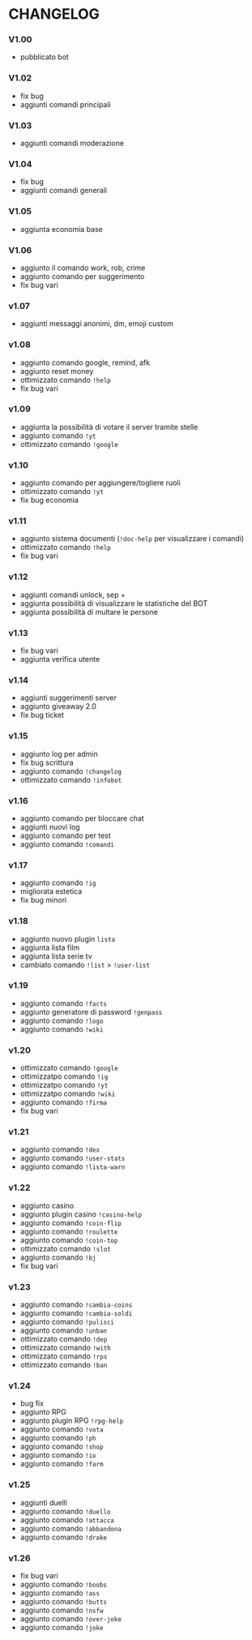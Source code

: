 # CHANGELOG

### __**V1.00**__
- pubblicato bot

### __**V1.02**__
- fix bug 
- aggiunti comandi principali

### __**V1.03**__
- aggiunti comandi moderazione

### __**V1.04**__
- fix bug
- aggiunti comandi generali

### __**V1.05**__
- aggiunta economia base

### __**V1.06**__
- aggiunto il comando work, rob, crime
- aggiunto comando per suggerimento 
- fix bug vari

### __**v1.07**__
- aggiunti messaggi anonimi, dm, emoji custom

### __**v1.08**__
- aggiunto comando google, remind, afk
- aggiunto reset money
- ottimizzato comando `!help`
- fix bug vari

### __**v1.09**__
- aggiunta la possibilità di votare il server tramite stelle
- aggiunto comando `!yt`
- ottimizzato comando `!google`

### __**v1.10**__
- aggiunto comando per aggiungere/togliere ruoli
- ottimizzato comando `!yt`
- fix bug economia

### __**v1.11**__ 
- aggiunto sistema documenti (`!doc-help` per visualizzare i comandi)
- ottimizzato comando `!help`
- fix bug vari

### __**v1.12**__
- aggiunti comandi unlock, sep +
- aggiunta possibilità di visualizzare le statistiche del BOT
- aggiunta possibilità di multare le persone

### __**v1.13**__
- fix bug vari
- aggiunta verifica utente

### __**v1.14**__
- aggiunti suggerimenti server
- aggiunto giveaway 2.0
- fix bug ticket

### __**v1.15**__
- aggiunto log per admin
- fix bug scrittura
- aggiunto comando `!changelog`
- ottimizzato comando `!infobot`


### __**v1.16**__
- aggiunto comando per bloccare chat
- aggiunti nuovi log 
- aggiunto comando per test
- aggiunto comando `!comandi`

### __**v1.17**__
- aggiunto comando `!ig`
- migliorata estetica 
- fix bug minori


### __**v1.18**__
- aggiunto nuovo plugin `lista`
- aggiunta lista film
- aggiunta lista serie tv
- cambiato comando `!list` > `!user-list`


### __**v1.19**__ 
- aggiunto comando `!facts`
- aggiunto generatore di password `!genpass`
- aggiunto comando `!logo` 
- aggiunto comando `!wiki`


### __**v1.20**__
- ottimizzato comando `!google`
- ottimizzatpo comando `!ig`
- ottimizzatpo comando `!yt`
- ottimizzatpo comando `!wiki`
- aggiunto comando `!firma`
- fix bug vari


### __**v1.21**__ 
- aggiunto comando `!dex`
- aggiunto comando `!user-stats`
- aggiunto comando `!lista-warn`


### __**v1.22**__ 
- aggiunto casino
- aggiunto plugin casino `!casino-help`
- aggiunto comando `!coin-flip`
- aggiunto comando `!roulette`
- aggiunto comando `!coin-top`
- ottimizzato comando `!slot`
- aggiunto comando `!bj`
- fix bug vari

### **__v1.23__**
- aggiunto comando `!cambia-coins`
- aggiunto comando `!cambia-soldi`
- aggiunto comando `!pulisci`
- aggiunto comando `!unban`
- ottimizzato comando `!dep`
- ottimizzato comando `!with` 
- ottimizzato comando `!rps`
- ottimizzato comando `!ban`

### **__v1.24__**
- bug fix
- aggiunto RPG
- aggiunto plugin RPG `!rpg-help`
- aggiunto comando `!vota`
- aggiunto comando `!ph`
- aggiunto comando `!shop`
- aggiunto comando `!io`
- aggiunto comando `!farm`

### __**v1.25**__
- aggiunti duelli
- aggiunto comando `!duello`
- aggiunto comando `!attacca`
- aggiunto comando `!abbandona`
- aggiunto comando `!drake`

### __**v1.26**__
- fix bug vari
- aggiunto comando `!boobs`
- aggiunto comando `!ass`
- aggiunto comando `!butts`
- aggiunto comando `!nsfw`
- aggiunto comando `!over-joke`
- aggiunto comando `!joke`
